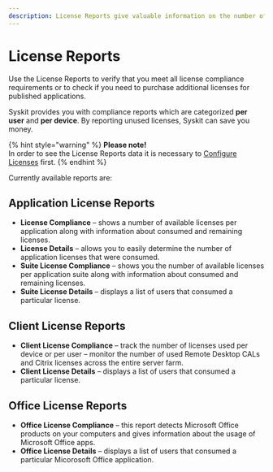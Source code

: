 ```yaml
---
description: License Reports give valuable information on the number of licenses for all applications which are running in a server environment.
---
```


# License Reports

Use the License Reports to verify that you meet all license compliance requirements or to check if you need to purchase additional licenses for published applications.

Syskit provides you with compliance reports which are categorized **per user** and **per device**. By reporting unused licenses, Syskit can save you money.

{% hint style="warning" %}
**Please note!**  
In order to see the License Reports data it is necessary to [Configure Licenses](../backstage-screen/manage-data-gathering.md#manage-licenses) first.
{% endhint %}

Currently available reports are:

## Application License Reports

* **License Compliance** – shows a number of available licenses per application along with information about consumed and remaining licenses.
* **License Details** – allows you to easily determine the number of application licenses that were consumed.
* **Suite License Compliance** – shows you the number of available licenses per application suite along with information about consumed and remaining licenses.
* **Suite License Details** – displays a list of users that consumed a particular license.

## Client License Reports

* **Client License Compliance** – track the number of licenses used per device or per user – monitor the number of used Remote Desktop CALs and Citrix licenses across the entire server farm.
* **Client License Details** – displays a list of users that consumed a particular license.

## Office License Reports

* **Office License Compliance** – this report detects Microsoft Office products on your computers and gives information about the usage of Microsoft Office apps.
* **Office License Details** – displays a list of users that consumed a particular Micorosoft Office application.

